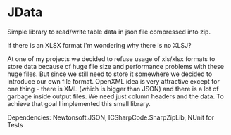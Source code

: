 JData
=====

Simple library to read/write table data in json file compressed into zip.

If there is an XLSX format I'm wondering why there is no XLSJ?

At one of my projects we decided to refuse usage of xls/xlsx formats to store data because of huge file size 
and performance problems with these huge files. But since we still need to store it somewhere we decided to
introduce our own file format. OpenXML idea is very attractive except for one thing - there is XML (which
is bigger than JSON) and there is a lot of garbage inside output files. We need just column headers and the data.
To achieve that goal I implemented this small library.

Dependencies: Newtonsoft.JSON, ICSharpCode.SharpZipLib, NUnit for Tests
